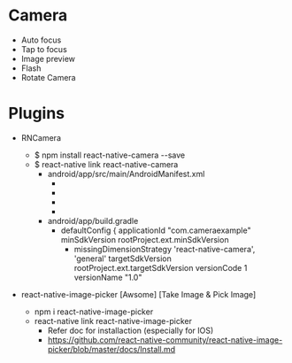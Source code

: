 # Camera
- Auto focus
- Tap to focus
- Image preview
- Flash
- Rotate Camera



# Plugins

- RNCamera
    - $ npm install react-native-camera --save
    - $ react-native link react-native-camera
        - android/app/src/main/AndroidManifest.xml
            - <uses-permission android:name="android.permission.CAMERA" />
            - <uses-permission android:name="android.permission.RECORD_AUDIO"/>
            - <uses-permission android:name="android.permission.READ_EXTERNAL_STORAGE" />
            - <uses-permission android:name="android.permission.WRITE_EXTERNAL_STORAGE" />
        - android/app/build.gradle
            -  defaultConfig {
                    applicationId "com.cameraexample"
                    minSdkVersion rootProject.ext.minSdkVersion
                + missingDimensionStrategy 'react-native-camera', 'general'
                    targetSdkVersion rootProject.ext.targetSdkVersion
                    versionCode 1
                    versionName "1.0"

- react-native-image-picker [Awsome] [Take Image & Pick Image]
    - npm i react-native-image-picker
    - react-native link react-native-image-picker
        - Refer doc for installaction (especially for IOS)
        - https://github.com/react-native-community/react-native-image-picker/blob/master/docs/Install.md